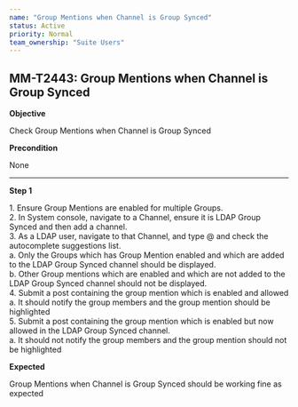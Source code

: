 ```yaml
---
name: "Group Mentions when Channel is Group Synced"
status: Active
priority: Normal
team_ownership: "Suite Users"
---
```


## MM-T2443: Group Mentions when Channel is Group Synced

**Objective**

Check Group Mentions when Channel is Group Synced

**Precondition**

None

---

**Step 1**

1\. Ensure Group Mentions are enabled for multiple Groups.\
2\. In System console, navigate to a Channel, ensure it is LDAP Group Synced and then add a channel.\
3\. As a LDAP user, navigate to that Channel, and type @ and check the autocomplete suggestions list.\
a. Only the Groups which has Group Mention enabled and which are added to the LDAP Group Synced channel should be displayed.\
b. Other Group mentions which are enabled and which are not added to the LDAP Group Synced channel should not be displayed.\
4\. Submit a post containing the group mention which is enabled and allowed\
a. It should notify the group members and the group mention should be highlighted\
5\. Submit a post containing the group mention which is enabled but now allowed in the LDAP Group Synced channel.\
a. It should not notify the group members and the group mention should not be highlighted

**Expected**

Group Mentions when Channel is Group Synced should be working fine as expected
